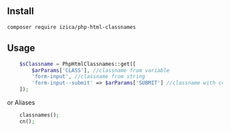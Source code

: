 ## Install
```
composer require izica/php-html-classnames
```

## Usage

```php
    $sClassname = PhpHtmlClassnames::get([
        $arParams['CLASS'], //classname from variable
        'form-input', //classname from string
        'form-input--submit' => $arParams['SUBMIT'] //classname with condition 'name' => true or false
    ]);
```

or Aliases
```php
    classnames();
    cn();
```
